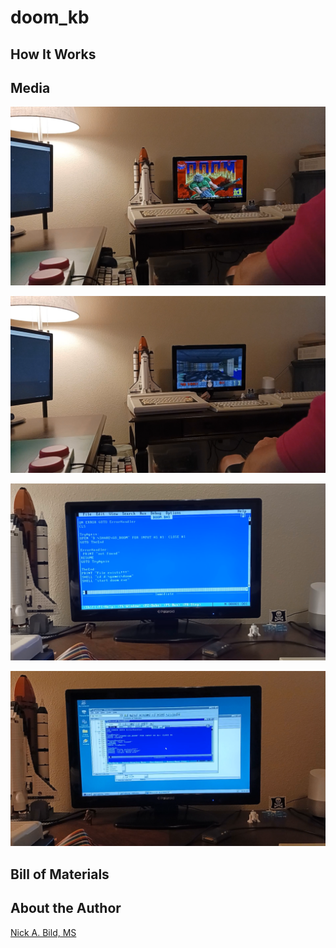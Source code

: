 # doom_kb

## How It Works

## Media

![](https://raw.githubusercontent.com/nickbild/doom_kb/refs/heads/main/media/doom_intro_sm.png)

![](https://raw.githubusercontent.com/nickbild/doom_kb/refs/heads/main/media/doom_playing_sm.png)

![](https://raw.githubusercontent.com/nickbild/doom_kb/refs/heads/main/media/qbasic_sm.png)

![](https://raw.githubusercontent.com/nickbild/doom_kb/refs/heads/main/media/win95_sm.png)

## Bill of Materials

## About the Author

[Nick A. Bild, MS](https://nickbild79.firebaseapp.com/#!/)
